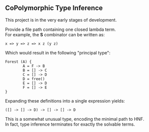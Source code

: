 ## CoPolymorphic Type Inference

This project is in the very early stages of development.

Provide a file path containing one closed lambda term.
<br />
For example, the **S** combinator can be written as:
```
x => y => z => x z (y z)
```

Which would result in the following "principal type":
```
Forest (A) {
        A = F -> B
        B = [] -> C
        C = [] -> D
        D = free()
        E = [] -> D
        F = [] -> E
}
```

Expanding these definitions into a single expression yields:
```
([] -> [] -> D) -> [] -> [] -> D
```

This is a somewhat unusual type, encoding the minimal path to HNF.
<br />
In fact, type inference terminates for exactly the solvable terms.
